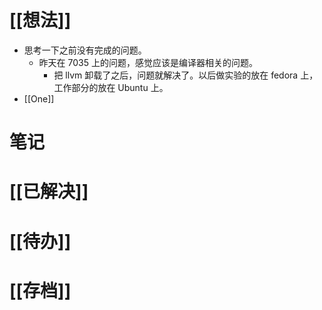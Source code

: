 # [[想法]]
- 思考一下之前没有完成的问题。
	- 昨天在 7035 上的问题，感觉应该是编译器相关的问题。
		- 把 llvm 卸载了之后，问题就解决了。以后做实验的放在 fedora 上，工作部分的放在 Ubuntu 上。
- [[One]]


# 笔记

# [[已解决]]

# [[待办]]

# [[存档]]
